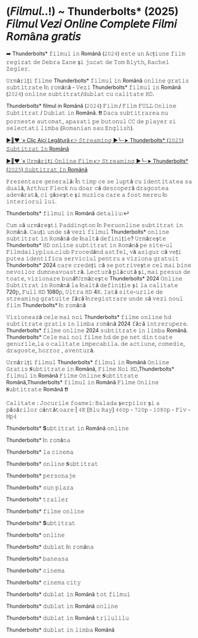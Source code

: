 # (𝘍𝘪𝘭𝘮𝘶𝘭..!) ~ Thunderbolts* (2025) 𝘍𝘪𝘭𝘮𝘶𝘭 𝘝𝘦𝘻𝘪 𝘖𝘯𝘭𝘪𝘯𝘦 𝘊𝘰𝘮𝘱𝘭𝘦𝘵𝘦 𝘍𝘪𝘭𝘮𝘪 𝘙𝘰𝘮â𝘯𝘢 𝘨𝘳𝘢𝘵𝘪𝘴

➡️ Thunderbolts* 𝚏𝚒𝚕𝚖𝚞𝚕 𝚒𝚗 Română  (𝟸𝟶𝟸𝟺) 𝚎𝚜𝚝𝚎 𝚞𝚗 𝙰𝚌ț𝚒𝚞𝚗𝚎 𝚏𝚒𝚕𝚖 𝚛𝚎𝚐𝚒𝚣𝚊𝚝 𝚍𝚎 𝙳𝚎𝚋𝚛𝚊 𝚉𝚊𝚗𝚎 ș𝚒 𝚓𝚞𝚌𝚊𝚝 𝚍𝚎 𝚃𝚘𝚖 𝙱𝚕𝚢𝚝𝚑, 𝚁𝚊𝚌𝚑𝚎𝚕 𝚉𝚎𝚐𝚕𝚎𝚛.

𝚄𝚛𝚖ă𝚛𝚒ț𝚒 𝚏𝚒𝚕𝚖𝚎 Thunderbolts* 𝚏𝚒𝚕𝚖𝚞𝚕 𝚒𝚗 Română  𝚘𝚗𝚕𝚒𝚗𝚎 𝚐𝚛𝚊𝚝𝚒𝚜 𝚜𝚞𝚋𝚝𝚒𝚝𝚛𝚊𝚝𝚎 î𝚗 𝚛𝚘𝚖â𝚗ă - 𝚅𝚎𝚣𝚒 Thunderbolts* 𝚏𝚒𝚕𝚖𝚞𝚕 𝚒𝚗 Română  (𝟸𝟶𝟸𝟺) 𝚘𝚗𝚕𝚒𝚗𝚎 𝚜𝚞𝚋𝚝𝚒𝚝𝚛𝚊𝚝/𝚍𝚞𝚋𝚕𝚊𝚝 𝚌𝚞 𝚌𝚊𝚕𝚒𝚝𝚊𝚝𝚎 𝙷𝙳.

Thunderbolts* filmul in Română  (𝟸𝟶𝟸𝟺) 𝙵𝚒𝚕𝚖 / 𝙵𝚒𝚕𝚖 𝙵𝚄𝙻𝙻 𝙾𝚗𝚕𝚒𝚗𝚎 𝚂𝚞𝚋𝚝𝚒𝚝𝚛𝚊𝚝 / 𝙳𝚞𝚋𝚕𝚊𝚝 𝚒𝚗 Română. ❗❗️ 𝙳𝚊𝚌𝚊 𝚜𝚞𝚋𝚝𝚒𝚝𝚛𝚊𝚛𝚎𝚊 𝚗𝚞 𝚙𝚘𝚛𝚗𝚎𝚜𝚝𝚎 𝚊𝚞𝚝𝚘𝚖𝚊𝚝, 𝚊𝚙𝚊𝚜𝚊𝚝𝚒 𝚙𝚎 𝚋𝚞𝚝𝚘𝚗𝚞𝚕 𝙲𝙲 𝚍𝚎 𝚙𝚕𝚊𝚢𝚎𝚛 𝚜𝚒 𝚜𝚎𝚕𝚎𝚌𝚝𝚊𝚝𝚒 𝚕𝚒𝚖𝚋𝚊 (𝚁𝚘𝚖𝚊𝚗𝚒𝚊𝚗 𝚜𝚊𝚞 𝙴𝚗𝚐𝚕𝚒𝚜𝚑).

[▶️🔹♥ ˙» Clic Aici Legătură 👉 𝚂𝚝𝚛𝚎𝚊𝚖𝚒𝚗𝚐 ▶️╰┈➤ Thunderbolts* (𝟸𝟶𝟸𝟻) 𝚂𝚞𝚋𝚝𝚒𝚝𝚛𝚊𝚝 𝙸𝚗 Română](https://t.co/dyhWBwiw0c)

[▶️🔹♥ ˙» 𝚄𝚛𝚖ă𝚛𝚒ț𝚒 𝙾𝚗𝚕𝚒𝚗𝚎 𝙵𝚒𝚕𝚖 👉 𝚂𝚝𝚛𝚎𝚊𝚖𝚒𝚗𝚐 ▶️╰┈➤ Thunderbolts* (𝟸𝟶𝟸𝟻) 𝚂𝚞𝚋𝚝𝚒𝚝𝚛𝚊𝚝 𝙸𝚗 Română](https://t.co/dyhWBwiw0c)

𝙿𝚛𝚎𝚣𝚎𝚗𝚝𝚊𝚛𝚎 𝚐𝚎𝚗𝚎𝚛𝚊𝚕ă: Î𝚗 𝚝𝚒𝚖𝚙 𝚌𝚎 𝚜𝚎 𝚕𝚞𝚙𝚝ă 𝚌𝚞 𝚒𝚍𝚎𝚗𝚝𝚒𝚝𝚊𝚝𝚎𝚊 𝚜𝚊 𝚍𝚞𝚊𝚕ă, 𝙰𝚛𝚝𝚑𝚞𝚛 𝙵𝚕𝚎𝚌𝚔 𝚗𝚞 𝚍𝚘𝚊𝚛 𝚌ă 𝚍𝚎𝚜𝚌𝚘𝚙𝚎𝚛ă 𝚍𝚛𝚊𝚐𝚘𝚜𝚝𝚎𝚊 𝚊𝚍𝚎𝚟ă𝚛𝚊𝚝ă, 𝚌𝚒 𝚐ă𝚜𝚎ș𝚝𝚎 ș𝚒 𝚖𝚞𝚣𝚒𝚌𝚊 𝚌𝚊𝚛𝚎 𝚊 𝚏𝚘𝚜𝚝 𝚖𝚎𝚛𝚎𝚞 î𝚗 𝚒𝚗𝚝𝚎𝚛𝚒𝚘𝚛𝚞𝚕 𝚕𝚞𝚒.

Thunderbolts* 𝚏𝚒𝚕𝚖𝚞𝚕 𝚒𝚗 Română  𝚍𝚎𝚝𝚊𝚕𝚒𝚞:↩️

𝙲𝚞𝚖 𝚜ă 𝚞𝚛𝚖ă𝚛𝚎ș𝚝𝚒 𝙿𝚊𝚍𝚍𝚒𝚗𝚐𝚝𝚘𝚗 î𝚗 𝙿𝚎𝚛𝚞𝚘𝚗𝚕𝚒𝚗𝚎 𝚜𝚞𝚋𝚝𝚒𝚝𝚛𝚊𝚝 𝚒𝚗 𝚁𝚘𝚖â𝚗ă. 𝙲𝚊𝚞ț𝚒 𝚞𝚗𝚍𝚎 𝚜ă 𝚟𝚎𝚣𝚒 𝚏𝚒𝚕𝚖𝚞𝚕 Thunderbolts* 𝚘𝚗𝚕𝚒𝚗𝚎 𝚜𝚞𝚋𝚝𝚒𝚝𝚛𝚊𝚝 𝚒𝚗 𝚁𝚘𝚖â𝚗ă 𝚍𝚎 î𝚗𝚊𝚕𝚝ă 𝚍𝚎𝚏𝚒𝚗𝚒ț𝚒𝚎? 𝚄𝚛𝚖ă𝚛𝚎ș𝚝𝚎 Thunderbolts* 𝙷𝙳 𝚘𝚗𝚕𝚒𝚗𝚎 𝚜𝚞𝚋𝚝𝚒𝚝𝚛𝚊𝚝 𝚒𝚗 𝚁𝚘𝚖â𝚗ă 𝚙𝚎 𝚜𝚒𝚝𝚎-𝚞𝚕 𝙵𝚒𝚕𝚖𝚍𝚊𝚒𝚕𝚢𝚙𝚕𝚞𝚜.𝚌𝚕𝚞𝚋 𝙿𝚛𝚘𝚌𝚎𝚍â𝚗𝚍 𝚊𝚜𝚝𝚏𝚎𝚕, 𝚟ă 𝚊𝚜𝚒𝚐𝚞𝚛 𝚌ă 𝚟𝚎ț𝚒 𝚙𝚞𝚝𝚎𝚊 𝚒𝚍𝚎𝚗𝚝𝚒𝚏𝚒𝚌𝚊 𝚜𝚎𝚛𝚟𝚒𝚌𝚒𝚞𝚕 𝚙𝚎𝚗𝚝𝚛𝚞 𝚊 𝚟𝚒𝚣𝚒𝚘𝚗𝚊 𝚐𝚛𝚊𝚝𝚞𝚒𝚝 Thunderbolts* 2024 𝚌𝚊𝚛𝚎 𝚌𝚛𝚎𝚍𝚎ț𝚒 𝚌ă 𝚜𝚎 𝚙𝚘𝚝𝚛𝚒𝚟𝚎ș𝚝𝚎 𝚌𝚎𝚕 𝚖𝚊𝚒 𝚋𝚒𝚗𝚎 𝚗𝚎𝚟𝚘𝚒𝚕𝚘𝚛 𝚍𝚞𝚖𝚗𝚎𝚊𝚟𝚘𝚊𝚜𝚝𝚛ă. 𝙻𝚎𝚌𝚝𝚞𝚛ă 𝚙𝚕ă𝚌𝚞𝚝ă ș𝚒, 𝚖𝚊𝚒 𝚙𝚛𝚎𝚜𝚞𝚜 𝚍𝚎 𝚝𝚘𝚊𝚝𝚎, 𝚟𝚒𝚣𝚒𝚘𝚗𝚊𝚛𝚎 𝚋𝚞𝚗ă!𝚄𝚛𝚖ă𝚛𝚎ș𝚝𝚎 Thunderbolts* 2024 𝙾𝚗𝚕𝚒𝚗𝚎 𝚂𝚞𝚋𝚝𝚒𝚝𝚛𝚊𝚝 𝚒𝚗 𝚁𝚘𝚖â𝚗ă 𝚕𝚊 î𝚗𝚊𝚕𝚝ă 𝚍𝚎𝚏𝚒𝚗𝚒ț𝚒𝚎 ș𝚒 𝚕𝚊 𝚌𝚊𝚕𝚒𝚝𝚊𝚝𝚎 720𝚙, 𝙵𝚞𝚕𝚕 𝙷𝙳 1080𝚙, 𝚄𝚕𝚝𝚛𝚊 𝙷𝙳 4𝙺. 𝙸𝚊𝚝ă 𝚜𝚒𝚝𝚎-𝚞𝚛𝚒𝚕𝚎 𝚍𝚎 𝚜𝚝𝚛𝚎𝚊𝚖𝚒𝚗𝚐 𝚐𝚛𝚊𝚝𝚞𝚒𝚝𝚎 𝚏ă𝚛ă î𝚗𝚛𝚎𝚐𝚒𝚜𝚝𝚛𝚊𝚛𝚎 𝚞𝚗𝚍𝚎 𝚜ă 𝚟𝚎𝚣𝚒 𝚗𝚘𝚞𝚕 𝚏𝚒𝚕𝚖 Thunderbolts* î𝚗 𝚛𝚘𝚖â𝚗ă

𝚅𝚒𝚣𝚒𝚘𝚗𝚎𝚊𝚣ă 𝚌𝚎𝚕𝚎 𝚖𝚊𝚒 𝚗𝚘𝚒 Thunderbolts* 𝚏𝚒𝚕𝚖𝚎 𝚘𝚗𝚕𝚒𝚗𝚎 𝚑𝚍 𝚜𝚞𝚋𝚝𝚒𝚝𝚛𝚊𝚝𝚎 𝚐𝚛𝚊𝚝𝚒𝚜 𝚒𝚗 𝚕𝚒𝚖𝚋𝚊 𝚛𝚘𝚖â𝚗ă 2024 𝚏ă𝚛ă 𝚒𝚗𝚝𝚛𝚎𝚛𝚞𝚙𝚎𝚛𝚎. Thunderbolts* 𝚏𝚒𝚕𝚖𝚎 𝚘𝚗𝚕𝚒𝚗𝚎 2024 𝚜𝚞𝚋𝚝𝚒𝚝𝚛𝚊𝚝𝚎 𝚒𝚗 𝚕𝚒𝚖𝚋𝚊 Română. Thunderbolts* 𝙲𝚎𝚕𝚎 𝚖𝚊𝚒 𝚗𝚘𝚒 𝚏𝚒𝚕𝚖𝚎 𝚑𝚍 𝚍𝚎 𝚙𝚎 𝚗𝚎𝚝 𝚍𝚒𝚗 𝚝𝚘𝚊𝚝𝚎 𝚐𝚎𝚗𝚞𝚛𝚒𝚕𝚎,𝚕𝚊 𝚘 𝚌𝚊𝚕𝚒𝚝𝚊𝚝𝚎 𝚒𝚖𝚙𝚎𝚌𝚊𝚋𝚒𝚕𝚊. 𝚍𝚎 𝚊𝚌𝚝𝚒𝚞𝚗𝚎, 𝚌𝚘𝚖𝚎𝚍𝚒𝚎, 𝚍𝚛𝚊𝚐𝚘𝚜𝚝𝚎, 𝚑𝚘𝚛𝚛𝚘𝚛 , 𝚊𝚟𝚎𝚗𝚝𝚞𝚛ă.

𝚄𝚛𝚖ă𝚛𝚒ț𝚒 𝚏𝚒𝚕𝚖𝚞𝚕 Thunderbolts* 𝚏𝚒𝚕𝚖𝚞𝚕 𝚒𝚗 Română  𝙾𝚗𝚕𝚒𝚗𝚎 𝙶𝚛𝚊𝚝𝚒𝚜 𝐒𝚞𝚋𝚝𝚒𝚝𝚛𝚊𝚝𝚎 𝚒𝚗 Română, 𝙵𝚒𝚕𝚖𝚎 𝙽𝚘𝚒 𝙷𝙳,Thunderbolts* 𝚏𝚒𝚕𝚖𝚞𝚕 𝚒𝚗 Română  𝙵𝚒𝚕𝚖𝚎 𝙾𝚗𝚕𝚒𝚗𝚎 𝐒𝚞𝚋𝚝𝚒𝚝𝚛𝚊𝚝𝚎 Română,Thunderbolts* 𝚏𝚒𝚕𝚖𝚞𝚕 𝚒𝚗 Română  𝙵𝚒𝚕𝚖𝚎 𝙾𝚗𝚕𝚒𝚗𝚎 𝐒𝚞𝚋𝚝𝚒𝚝𝚛𝚊𝚝𝚎 Română ❗❗️

𝙲𝚊𝚕𝚒𝚝𝚊𝚝𝚎 : 𝙹𝚘𝚌𝚞𝚛𝚒𝚕𝚎 𝚏𝚘𝚊𝚖𝚎𝚒: 𝙱𝚊𝚕𝚊𝚍𝚊 ș𝚎𝚛𝚙𝚒𝚕𝚘𝚛 ș𝚒 𝚊 𝚙ă𝚜ă𝚛𝚒𝚕𝚘𝚛 𝚌â𝚗𝚝ă𝚝𝚘𝚊𝚛𝚎 | 𝟺𝙺 [𝙱𝚕𝚞 𝚁𝚊𝚢] 𝟺𝟼𝟶𝚙 - 𝟽𝟸𝟶𝚙 - 𝟷𝟶𝟾𝟶𝚙 - 𝙵𝚕𝚟 - 𝙼𝚙𝟺

Thunderbolts* 𝐒𝚞𝚋𝚝𝚒𝚝𝚛𝚊𝚝 𝚒𝚗 Română 𝚘𝚗𝚕𝚒𝚗𝚎

Thunderbolts* î𝚗 𝚛𝚘𝚖â𝚗𝚊

Thunderbolts* 𝚕𝚊 𝚌𝚒𝚗𝚎𝚖𝚊

Thunderbolts* 𝚘𝚗𝚕𝚒𝚗𝚎 𝐒𝚞𝚋𝚝𝚒𝚝𝚛𝚊𝚝

Thunderbolts* 𝚙𝚎𝚛𝚜𝚘𝚗𝚊𝚓𝚎

Thunderbolts* 𝚜𝚞𝚗 𝚙𝚕𝚊𝚣𝚊

Thunderbolts* 𝚝𝚛𝚊𝚒𝚕𝚎𝚛

Thunderbolts* 𝚏𝚒𝚕𝚖𝚎 𝚘𝚗𝚕𝚒𝚗𝚎 

Thunderbolts* 𝐒𝚞𝚋𝚝𝚒𝚝𝚛𝚊𝚝

Thunderbolts* 𝚘𝚗𝚕𝚒𝚗𝚎

Thunderbolts* 𝚍𝚞𝚋𝚕𝚊𝚝 î𝚗 𝚛𝚘𝚖â𝚗𝚊

Thunderbolts* 𝚋𝚊𝚗𝚎𝚊𝚜𝚊

Thunderbolts* 𝚌𝚒𝚗𝚎𝚖𝚊

Thunderbolts* 𝚌𝚒𝚗𝚎𝚖𝚊 𝚌𝚒𝚝𝚢

Thunderbolts* 𝚍𝚞𝚋𝚕𝚊𝚝 𝚒𝚗 Română 𝚝𝚘𝚝 𝚏𝚒𝚕𝚖𝚞𝚕

Thunderbolts* 𝚍𝚞𝚋𝚕𝚊𝚝 𝚒𝚗 Română 𝚘𝚗𝚕𝚒𝚗𝚎

Thunderbolts* 𝚍𝚞𝚋𝚕𝚊𝚝 𝚒𝚗 Română 𝚝𝚛𝚒𝚕𝚞𝚕𝚒𝚕𝚞

Thunderbolts* 𝚍𝚞𝚋𝚕𝚊𝚝 𝚒𝚗 𝚕𝚒𝚖𝚋𝚊 Română
